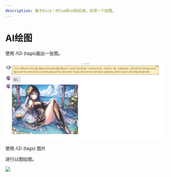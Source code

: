 ```yaml
---
description: 基于Dice！的lua和sd的后端，实现一个绘图。
---
```


# AI绘图

使用 /t2i (tags)画出一张图。

<img src="../.gitbook/assets/[MBT~[Z7V7I8465YYL&#x60;5BJF.png" alt="" data-size="original">

使用 /i2i (tags) 图片

进行以图绘图。

![](../.gitbook/assets/\[96QC\)}9MI]NG%HO642\[L\_E.png)
